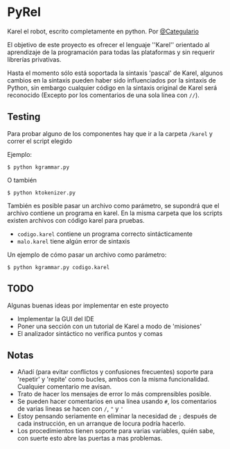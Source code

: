 PyRel
=====

Karel el robot, escrito completamente en python. Por [@Categulario](https://twitter.com/categulario)

El objetivo de este proyecto es ofrecer el lenguaje ''Karel'' orientado al aprendizaje de la programación para todas las plataformas y sin requerir librerías privativas.

Hasta el momento sólo está soportada la sintaxis 'pascal' de Karel, algunos cambios en la sintaxis pueden haber sido influenciados por la sintaxis de Python, sin embargo cualquier código en la sintaxis original de Karel será reconocido (Excepto por los comentarios de una sola línea con `//`).

Testing
-------

Para probar alguno de los componentes hay que ir a la carpeta `/karel` y correr el script elegido

Ejemplo:

`$ python kgrammar.py`

O también

`$ python ktokenizer.py`

También es posible pasar un archivo como parámetro, se supondrá que el archivo contiene un programa en karel. En la misma carpeta que los scripts existen archivos con código karel para pruebas.

* `codigo.karel` contiene un programa correcto sintácticamente
* `malo.karel` tiene algún error de sintaxis

Un ejemplo de cómo pasar un archivo como parámetro:

`$ python kgrammar.py codigo.karel`

TODO
----

Algunas buenas ideas por implementar en este proyecto

* Implementar la GUI del IDE
* Poner una sección con un tutorial de Karel a modo de 'misiones'
* El analizador sintáctico no verifica puntos y comas

Notas
-----

* Añadí (para evitar conflictos y confusiones frecuentes) soporte para 'repetir' y 'repite' como bucles, ambos con la misma funcionalidad. Cualquier comentario me avisan.
* Trato de hacer los mensajes de error lo más comprensibles posible.
* Se pueden hacer comentarios en una línea usando `#`, los comentarios de varias lineas se hacen con `/`, `"` y `'`
* Estoy pensando seriamente en eliminar la necesidad de `;` después de cada instrucción, en un arranque de locura podría hacerlo.
* Los procedimientos tienen soporte para varias variables, quién sabe, con suerte esto abre las puertas a mas problemas.
